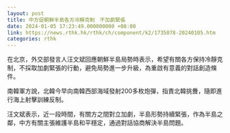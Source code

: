 ```yaml
---
layout: post
title: 中方促朝鮮半島各方冷靜克制　不加劇緊張
date: 2024-01-05 17:23:49.000000000 +08:00
link: https://news.rthk.hk/rthk/ch/component/k2/1735078-20240105.htm
categories: rthk
---
```


在北京，外交部發言人汪文斌回應朝鮮半島局勢時表示，希望有關各方保持冷靜克制，不採取加劇緊張的行動，避免局勢進一步升級，為重啟有意義的對話創造條件。

南韓軍方說，北韓今早向南韓西部海域發射200多枚炮彈，指責北韓挑釁，隨即進行海上射擊訓練反制。

汪文斌表示，近一段時間，有關方之間對立加劇，半島形勢持續緊張，作為半島之鄰，中方有關主張維護半島和平穩定，通過對話協商解決半島問題。
